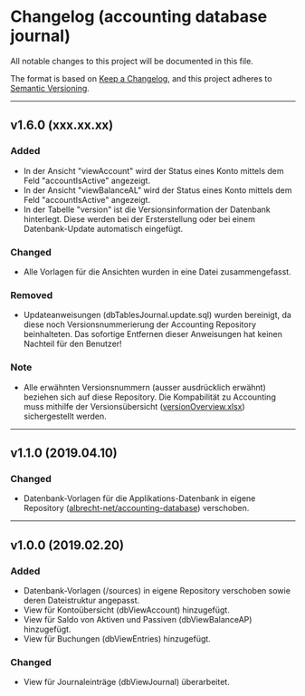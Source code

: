 # Changelog (accounting database journal)
All notable changes to this project will be documented in this file.

The format is based on [Keep a Changelog](https://keepachangelog.com/en/1.0.0/),
and this project adheres to [Semantic Versioning](https://semver.org/spec/v2.0.0.html).

---

## v1.6.0 (xxx.xx.xx)
### Added
- In der Ansicht "viewAccount" wird der Status eines Konto mittels dem Feld "accountIsActive" angezeigt.
- In der Ansicht "viewBalanceAL" wird der Status eines Konto mittels dem Feld "accountIsActive" angezeigt.
- In der Tabelle "version" ist die Versionsinformation der Datenbank hinterlegt. Diese werden bei der Ersterstellung oder bei einem Datenbank-Update automatisch eingefügt.
### Changed
- Alle Vorlagen für die Ansichten wurden in eine Datei zusammengefasst.
### Removed
- Updateanweisungen (dbTablesJournal.update.sql) wurden bereinigt, da diese noch Versionsnummerierung der Accounting Repository beinhalteten. Das sofortige Entfernen dieser Anweisungen hat keinen Nachteil für den Benutzer!
### Note
- Alle erwähnten Versionsnummern (ausser ausdrücklich erwähnt) beziehen sich auf diese Repository. Die Kompabilität zu Accounting muss mithilfe der Versionsübersicht ([versionOverview.xlsx](https://github.com/albrecht-net/accounting/blob/master/versionOverview.xlsx)) sichergestellt werden.

---

## v1.1.0 (2019.04.10)
### Changed
- Datenbank-Vorlagen für die Applikations-Datenbank in eigene Repository ([albrecht-net/accounting-database](https://github.com/albrecht-net/accounting-database-application)) verschoben.

---

## v1.0.0 (2019.02.20)
### Added
- Datenbank-Vorlagen (/sources) in eigene Repository verschoben sowie deren Dateistruktur angepasst.
- View für Kontoübersicht (dbViewAccount) hinzugefügt.
- View für Saldo von Aktiven und Passiven (dbViewBalanceAP) hinzugefügt.
- View für Buchungen (dbViewEntries) hinzugefügt.
### Changed
- View für Journaleinträge (dbViewJournal) überarbeitet.